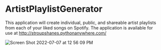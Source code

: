 # ArtistPlaylistGenerator
This application will create individual, public, and shareable artist playlists from each of your liked songs on Spotify. The application is available for use at http://stroupshanes.pythonanywhere.com/

![Screen Shot 2022-07-07 at 12 56 09 PM](https://user-images.githubusercontent.com/108194226/177828896-89363df0-b2d3-419f-8a35-1c32b8f9b65a.jpg)
